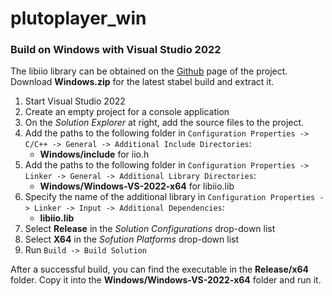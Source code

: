 # plutoplayer_win

### Build on Windows with Visual Studio 2022

The libiio library can be obtained on the [Github](https://github.com/analogdevicesinc/libiio/releases) page of the project. Download __Windows.zip__ for the latest stabel build and extract it.

1. Start Visual Studio 2022
2. Create an empty project for a console application
3. On the _Solution Explorer_ at right, add the source files to the project.
4. Add the paths to the following folder in `Configuration Properties -> C/C++ -> General -> Additional Include Directories`:
    * __Windows/include__ for iio.h
5. Add the paths to the following folder in `Configuration Properties -> Linker -> General -> Additional Library Directories`:
    * __Windows/Windows-VS-2022-x64__ for libiio.lib
6. Specify the name of the additional library in `Configuration Properties -> Linker -> Input -> Additional Dependencies`:
    * __libiio.lib__
7. Select __Release__ in the _Solution Configurations_ drop-down list
8. Select __X64__ in the _Sofution Platforms_ drop-down list
9. Run `Build -> Build Solution`

After a successful build, you can find the executable in the __Release/x64__ folder. Copy it into the __Windows/Windows-VS-2022-x64__ folder and run it.
